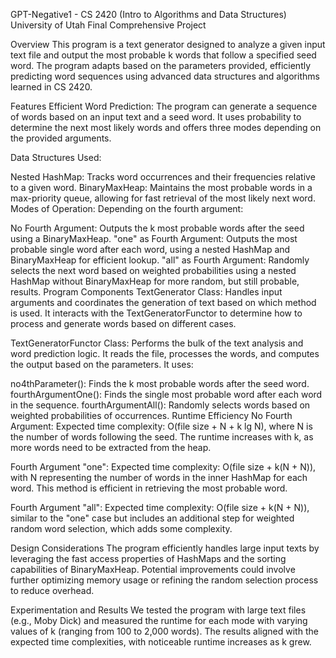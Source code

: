 GPT-Negative1 - CS 2420 (Intro to Algorithms and Data Structures)
University of Utah
Final Comprehensive Project

Overview
This program is a text generator designed to analyze a given input text file and output the most probable k words that follow a specified seed word. The program adapts based on the parameters provided, efficiently predicting word sequences using advanced data structures and algorithms learned in CS 2420.

Features
Efficient Word Prediction:
The program can generate a sequence of words based on an input text and a seed word. It uses probability to determine the next most likely words and offers three modes depending on the provided arguments.

Data Structures Used:

Nested HashMap: Tracks word occurrences and their frequencies relative to a given word.
BinaryMaxHeap: Maintains the most probable words in a max-priority queue, allowing for fast retrieval of the most likely next word.
Modes of Operation:
Depending on the fourth argument:

No Fourth Argument: Outputs the k most probable words after the seed using a BinaryMaxHeap.
"one" as Fourth Argument: Outputs the most probable single word after each word, using a nested HashMap and BinaryMaxHeap for efficient lookup.
"all" as Fourth Argument: Randomly selects the next word based on weighted probabilities using a nested HashMap without BinaryMaxHeap for more random, but still probable, results.
Program Components
TextGenerator Class:
Handles input arguments and coordinates the generation of text based on which method is used. It interacts with the TextGeneratorFunctor to determine how to process and generate words based on different cases.

TextGeneratorFunctor Class:
Performs the bulk of the text analysis and word prediction logic. It reads the file, processes the words, and computes the output based on the parameters. It uses:

no4thParameter(): Finds the k most probable words after the seed word.
fourthArgumentOne(): Finds the single most probable word after each word in the sequence.
fourthArgumentAll(): Randomly selects words based on weighted probabilities of occurrences.
Runtime Efficiency
No Fourth Argument:
Expected time complexity: O(file size + N + k lg N), where N is the number of words following the seed. The runtime increases with k, as more words need to be extracted from the heap.

Fourth Argument "one":
Expected time complexity: O(file size + k(N + N)), with N representing the number of words in the inner HashMap for each word. This method is efficient in retrieving the most probable word.

Fourth Argument "all":
Expected time complexity: O(file size + k(N + N)), similar to the "one" case but includes an additional step for weighted random word selection, which adds some complexity.

Design Considerations
The program efficiently handles large input texts by leveraging the fast access properties of HashMaps and the sorting capabilities of BinaryMaxHeap. Potential improvements could involve further optimizing memory usage or refining the random selection process to reduce overhead.

Experimentation and Results
We tested the program with large text files (e.g., Moby Dick) and measured the runtime for each mode with varying values of k (ranging from 100 to 2,000 words). The results aligned with the expected time complexities, with noticeable runtime increases as k grew.
